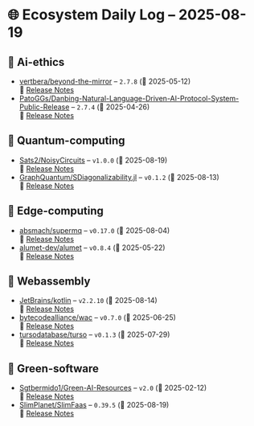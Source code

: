 # 🌐 Ecosystem Daily Log – 2025-08-19

## 🔹 Ai-ethics
- [vertbera/beyond-the-mirror](https://github.com/vertbera/beyond-the-mirror/releases/tag/2.7.8) – `2.7.8` (📅 2025-05-12)  
  🔗 [Release Notes](https://github.com/vertbera/beyond-the-mirror/releases/tag/2.7.8)
- [PatoGGs/Danbing-Natural-Language-Driven-AI-Protocol-System-Public-Release](https://github.com/PatoGGs/Danbing-Natural-Language-Driven-AI-Protocol-System-Public-Release/releases/tag/2.7.4) – `2.7.4` (📅 2025-04-26)  
  🔗 [Release Notes](https://github.com/PatoGGs/Danbing-Natural-Language-Driven-AI-Protocol-System-Public-Release/releases/tag/2.7.4)

## 🔹 Quantum-computing
- [Sats2/NoisyCircuits](https://github.com/Sats2/NoisyCircuits/releases/tag/v1.0.0) – `v1.0.0` (📅 2025-08-19)  
  🔗 [Release Notes](https://github.com/Sats2/NoisyCircuits/releases/tag/v1.0.0)
- [GraphQuantum/SDiagonalizability.jl](https://github.com/GraphQuantum/SDiagonalizability.jl/releases/tag/v0.1.2) – `v0.1.2` (📅 2025-08-13)  
  🔗 [Release Notes](https://github.com/GraphQuantum/SDiagonalizability.jl/releases/tag/v0.1.2)

## 🔹 Edge-computing
- [absmach/supermq](https://github.com/absmach/supermq/releases/tag/v0.17.0) – `v0.17.0` (📅 2025-08-04)  
  🔗 [Release Notes](https://github.com/absmach/supermq/releases/tag/v0.17.0)
- [alumet-dev/alumet](https://github.com/alumet-dev/alumet/releases/tag/v0.8.4) – `v0.8.4` (📅 2025-05-22)  
  🔗 [Release Notes](https://github.com/alumet-dev/alumet/releases/tag/v0.8.4)

## 🔹 Webassembly
- [JetBrains/kotlin](https://github.com/JetBrains/kotlin/releases/tag/v2.2.10) – `v2.2.10` (📅 2025-08-14)  
  🔗 [Release Notes](https://github.com/JetBrains/kotlin/releases/tag/v2.2.10)
- [bytecodealliance/wac](https://github.com/bytecodealliance/wac/releases/tag/v0.7.0) – `v0.7.0` (📅 2025-06-25)  
  🔗 [Release Notes](https://github.com/bytecodealliance/wac/releases/tag/v0.7.0)
- [tursodatabase/turso](https://github.com/tursodatabase/turso/releases/tag/v0.1.3) – `v0.1.3` (📅 2025-07-29)  
  🔗 [Release Notes](https://github.com/tursodatabase/turso/releases/tag/v0.1.3)

## 🔹 Green-software
- [Sgtbermido1/Green-AI-Resources](https://github.com/Sgtbermido1/Green-AI-Resources/releases/tag/v2.0) – `v2.0` (📅 2025-02-12)  
  🔗 [Release Notes](https://github.com/Sgtbermido1/Green-AI-Resources/releases/tag/v2.0)
- [SlimPlanet/SlimFaas](https://github.com/SlimPlanet/SlimFaas/releases/tag/0.39.5) – `0.39.5` (📅 2025-08-19)  
  🔗 [Release Notes](https://github.com/SlimPlanet/SlimFaas/releases/tag/0.39.5)